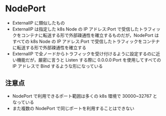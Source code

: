 # NodePort

- ExternalIP に類似したもの
- ExternalIP は指定した k8s Node の IP アドレス:Port で受信したトラフィックをコンテナに転送する形で外部疎通性を確立するものだが，NodePort はすべての k8s Node の IP アドレス:Port で受信したトラフィックをコンテナに転送する形で外部疎通性を確立する
- ExternalIP で全ノードからトラフィックを受け付けるように設定するのに近い機能だが，厳密に言うと Listen する際に 0.0.0.0:Port を使用してすべての IP アドレスで Bind するような形になっている

## 注意点

- NodePort で利用できるポート範囲は多くの k8s 環境で 30000~32767 となっている
- また複数の NodePort で同じポートを利用することはできない
